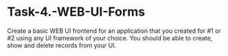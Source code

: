 # Task-4.-WEB-UI-Forms
Create a basic WEB UI frontend for an application that you created for #1 or #2 using any UI framework of your choice. You should be able to create, show and delete records from your UI.
